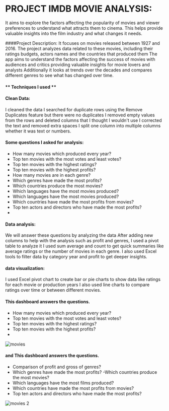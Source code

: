 # PROJECT IMDB MOVIE ANALYSIS:
It aims to explore the factors affecting the popularity of movies and viewer preferences to understand what attracts them to cinema. This helps provide valuable insights into the film industry and what changes it needs.


####Project Description: 
It focuses on movies released between 1927 and 2016. The project analyzes data related to these movies, including their ratings budgets, actors names and the countries that produced them The app aims to understand the factors affecting the success of movies with audiences and critics providing valuable insights for movie lovers and analysts Additionally it looks at trends over the decades and compares different genres to see what has changed over time.


#### ** Techniques I used **

#### Clean Data:
I cleaned the data I searched for duplicate rows using the Remove Duplicates feature but there were no duplicates I removed empty values from the rows and deleted columns that I thought I wouldn't use I corrected the text and removed extra spaces I split one column into multiple columns whether it was text or numbers.
#### Some questions I asked for analysis:
-  How many movies which produced every year?
-  Top ten movies with the most votes and least votes? 
-  Top ten movies with the highest ratings?
-  Top ten movies with the highest profits?
-  How many movies are in each genre?
-  Which genres have made the most profits?
-  Which countries produce the most movies?
-  Which languages have the most movies produced?
-  Which languages have the most movies produced?
-  Which countries have made the most profits from movies?
-  Top ten actors and directors who have made the most profits?
-  
#### Data analysis:
We will answer these questions by analyzing the data After adding new columns to help with the analysis such as profit and genres, I used a pivot table to analyze it I used sum average and count to get quick summaries like average ratings or the number of movies in each genre.     I also used Excel tools to filter data by category year and profit to get deeper insights.

#### data visualization:
I used Excel pivot chart to create bar or pie charts to show data like ratings for each movie or production years I also used line charts to compare ratings over time or between different movies.

#### This dashboard answers the questions.
-  How many movies which produced every year?
-  Top ten movies with the most votes and least votes? 
-  Top ten movies with the highest ratings?
-  Top ten movies with the highest profits?
-  
![movies](https://github.com/user-attachments/assets/1b7a65d2-fd54-4447-b8a3-8b2e12e5e0a0)

#### and This dashboard answers the questions.
- Comparison of profit and gross of genres?
- Which genres have made the most profits?
-Which countries produce the most movies?
- Which languages ​​have the most films produced?
- Which countries have made the most profits from movies?
- Top ten actors and directors who have made the most profits?

![movies 2](https://github.com/user-attachments/assets/9601bedc-1bab-4012-b2f0-100e6696e7d3)








